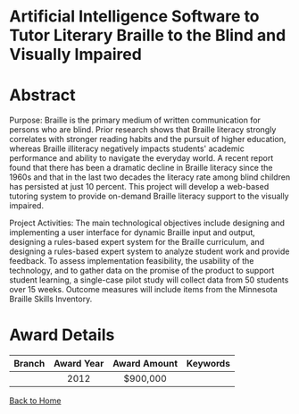
Artificial Intelligence Software to Tutor Literary Braille to the Blind and Visually Impaired
=============================================================================================

# Abstract


Purpose: Braille is the primary medium of written communication for persons who are blind. Prior research shows that Braille literacy strongly correlates with stronger reading habits and the pursuit of higher education, whereas Braille illiteracy negatively impacts students' academic performance and ability to navigate the everyday world. A recent report found that there has been a dramatic decline in Braille literacy since the 1960s and that in the last two decades the literacy rate among blind children has persisted at just 10 percent. This project will develop a web-based tutoring system to provide on-demand Braille literacy support to the visually impaired.

Project Activities: The main technological objectives include designing and implementing a user interface for dynamic Braille input and output, designing a rules-based expert system for the Braille curriculum, and designing a rules-based expert system to analyze student work and provide feedback. To assess implementation feasibility, the usability of the technology, and to gather data on the promise of the product to support student learning, a single-case pilot study will collect data from 50 students over 15 weeks. Outcome measures will include items from the Minnesota Braille Skills Inventory.  

# Award Details

|Branch|Award Year|Award Amount|Keywords|
| :---: | :---: | :---: | :---: |
||2012|$900,000||
  
  


[Back to Home](https://github.com/chrischow/dod_sbir_awards/Reports/CC/#1245)